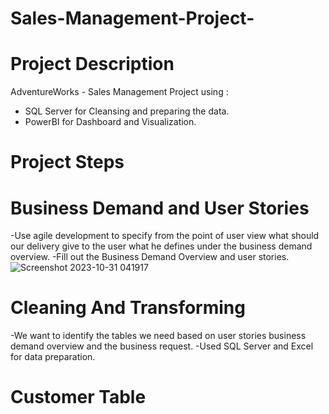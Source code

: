 # Sales-Management-Project-
# Project Description
AdventureWorks - Sales Management Project using :
- SQL Server for Cleansing and preparing the data. 
- PowerBI for Dashboard and Visualization.

# Project Steps 
# Business Demand and User Stories
-Use agile development to specify from the point of user view what should
our delivery give to the user what he defines under the business demand overview.
-Fill out the Business Demand Overview and user stories.
![Screenshot 2023-10-31 041917](https://github.com/maram882/Sales-Management-Project-/assets/61068837/c5d3fb71-ea49-4be5-9945-963d2ad867c6)

# Cleaning And Transforming 
-We want to identify the tables we need based on user stories business demand overview and the business request.
-Used SQL Server and Excel for data preparation.

# Customer Table  

